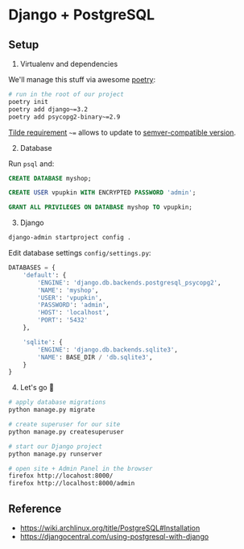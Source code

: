 # Django + PostgreSQL

## Setup

1. Virtualenv and dependencies

We'll manage this stuff via awesome [poetry](https://python-poetry.org):

```sh
# run in the root of our project
poetry init
poetry add django~=3.2
poetry add psycopg2-binary~=2.9
```

[Tilde requirement](https://python-poetry.org/docs/dependency-specification/#tilde-requirements) `~=` allows to update to [semver-compatible version](https://doc.rust-lang.org/cargo/reference/resolver.html#semver-compatibility).

2. Database

Run `psql` and:

```sql
CREATE DATABASE myshop;

CREATE USER vpupkin WITH ENCRYPTED PASSWORD 'admin';

GRANT ALL PRIVILEGES ON DATABASE myshop TO vpupkin;
```

3. Django

```sh
django-admin startproject config .
```

Edit database settings `config/settings.py`:

```py
DATABASES = {
    'default': {
        'ENGINE': 'django.db.backends.postgresql_psycopg2',
        'NAME': 'myshop',
        'USER': 'vpupkin',
        'PASSWORD': 'admin',
        'HOST': 'localhost',
        'PORT': '5432'
    },

    'sqlite': {
        'ENGINE': 'django.db.backends.sqlite3',
        'NAME': BASE_DIR / 'db.sqlite3',
    }
}
```

4. Let's go :rocket:

```sh
# apply database migrations
python manage.py migrate

# create superuser for our site
python manage.py createsuperuser

# start our Django project
python manage.py runserver

# open site + Admin Panel in the browser
firefox http://locahost:8000/
firefox http://localhost:8000/admin
```

## Reference

- https://wiki.archlinux.org/title/PostgreSQL#Installation
- https://djangocentral.com/using-postgresql-with-django


